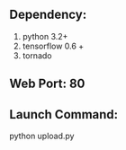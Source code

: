 ## Dependency:
1. python 3.2+
2. tensorflow 0.6 +
3. tornado

## Web Port: 80

## Launch Command:
python upload.py


